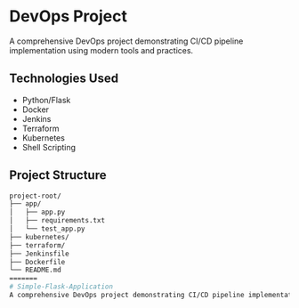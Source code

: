 # DevOps Project

A comprehensive DevOps project demonstrating CI/CD pipeline implementation using modern tools and practices.

## Technologies Used
- Python/Flask
- Docker
- Jenkins
- Terraform
- Kubernetes
- Shell Scripting

## Project Structure
```bash
project-root/
├── app/
│   ├── app.py
│   ├── requirements.txt
│   └── test_app.py
├── kubernetes/
├── terraform/
├── Jenkinsfile
├── Dockerfile
└── README.md
=======
# Simple-Flask-Application
A comprehensive DevOps project demonstrating CI/CD pipeline implementation using modern tools and practices.